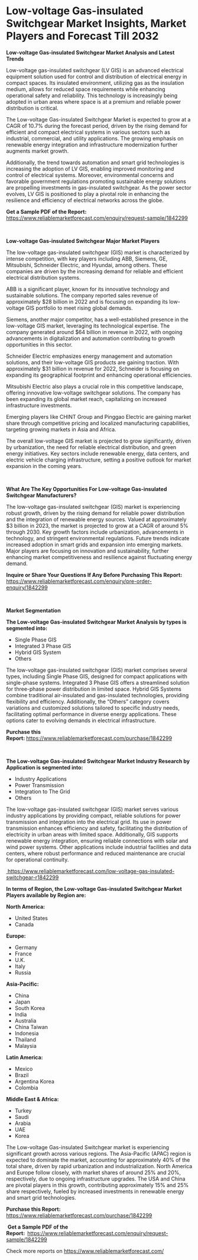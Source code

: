 <p><h1>Low-voltage Gas-insulated Switchgear Market Insights, Market Players and Forecast Till 2032</h1></p><p><strong>Low-voltage Gas-insulated Switchgear Market Analysis and Latest Trends</strong></p>
<p><p>Low-voltage gas-insulated switchgear (LV GIS) is an advanced electrical equipment solution used for control and distribution of electrical energy in compact spaces. Its insulated environment, utilizing gas as the insulation medium, allows for reduced space requirements while enhancing operational safety and reliability. This technology is increasingly being adopted in urban areas where space is at a premium and reliable power distribution is critical.</p><p>The Low-voltage Gas-insulated Switchgear Market is expected to grow at a CAGR of 10.7% during the forecast period, driven by the rising demand for efficient and compact electrical systems in various sectors such as industrial, commercial, and utility applications. The growing emphasis on renewable energy integration and infrastructure modernization further augments market growth. </p><p>Additionally, the trend towards automation and smart grid technologies is increasing the adoption of LV GIS, enabling improved monitoring and control of electrical systems. Moreover, environmental concerns and favorable government regulations promoting sustainable energy solutions are propelling investments in gas-insulated switchgear. As the power sector evolves, LV GIS is positioned to play a pivotal role in enhancing the resilience and efficiency of electrical networks across the globe.</p></p>
<p><strong>Get a Sample PDF of the Report:&nbsp;</strong> <a href="https://www.reliablemarketforecast.com/enquiry/request-sample/1842299?utm_campaign=2450&utm_medium=2&utm_source=Github&utm_content=ia&utm_term=26032025&utm_id=low-voltage-gas-insulated-switchgear">https://www.reliablemarketforecast.com/enquiry/request-sample/1842299</a></p>
<p>&nbsp;</p>
<p><strong>Low-voltage Gas-insulated Switchgear Major Market Players</strong></p>
<p><p>The low-voltage gas-insulated switchgear (GIS) market is characterized by intense competition, with key players including ABB, Siemens, GE, Mitsubishi, Schneider Electric, and Hyundai, among others. These companies are driven by the increasing demand for reliable and efficient electrical distribution systems.</p><p>ABB is a significant player, known for its innovative technology and sustainable solutions. The company reported sales revenue of approximately $28 billion in 2022 and is focusing on expanding its low-voltage GIS portfolio to meet rising global demands.</p><p>Siemens, another major competitor, has a well-established presence in the low-voltage GIS market, leveraging its technological expertise. The company generated around $64 billion in revenue in 2022, with ongoing advancements in digitalization and automation contributing to growth opportunities in this sector.</p><p>Schneider Electric emphasizes energy management and automation solutions, and their low-voltage GIS products are gaining traction. With approximately $31 billion in revenue for 2022, Schneider is focusing on expanding its geographical footprint and enhancing operational efficiencies.</p><p>Mitsubishi Electric also plays a crucial role in this competitive landscape, offering innovative low-voltage switchgear solutions. The company has been expanding its global market reach, capitalizing on increased infrastructure investments.</p><p>Emerging players like CHINT Group and Pinggao Electric are gaining market share through competitive pricing and localized manufacturing capabilities, targeting growing markets in Asia and Africa. </p><p>The overall low-voltage GIS market is projected to grow significantly, driven by urbanization, the need for reliable electrical distribution, and green energy initiatives. Key sectors include renewable energy, data centers, and electric vehicle charging infrastructure, setting a positive outlook for market expansion in the coming years.</p></p>
<p>&nbsp;</p>
<p><strong>What Are The Key Opportunities For Low-voltage Gas-insulated Switchgear Manufacturers?</strong></p>
<p><p>The low-voltage gas-insulated switchgear (GIS) market is experiencing robust growth, driven by the rising demand for reliable power distribution and the integration of renewable energy sources. Valued at approximately $3 billion in 2023, the market is projected to grow at a CAGR of around 5% through 2030. Key growth factors include urbanization, advancements in technology, and stringent environmental regulations. Future trends indicate increased adoption in smart grids and expansion into emerging markets. Major players are focusing on innovation and sustainability, further enhancing market competitiveness and resilience against fluctuating energy demand.</p></p>
<p><strong>Inquire or Share Your Questions If Any Before Purchasing This Report:</strong> <a href="https://www.reliablemarketforecast.com/enquiry/pre-order-enquiry/1842299?utm_campaign=2450&utm_medium=2&utm_source=Github&utm_content=ia&utm_term=26032025&utm_id=low-voltage-gas-insulated-switchgear">https://www.reliablemarketforecast.com/enquiry/pre-order-enquiry/1842299</a></p>
<p>&nbsp;</p>
<p><strong>Market Segmentation</strong></p>
<p><strong>The Low-voltage Gas-insulated Switchgear Market Analysis by types is segmented into:</strong></p>
<p><ul><li>Single Phase GIS</li><li>Integrated 3 Phase GIS</li><li>Hybrid GIS System</li><li>Others</li></ul></p>
<p><p>The low-voltage gas-insulated switchgear (GIS) market comprises several types, including Single Phase GIS, designed for compact applications with single-phase systems. Integrated 3 Phase GIS offers a streamlined solution for three-phase power distribution in limited space. Hybrid GIS Systems combine traditional air-insulated and gas-insulated technologies, providing flexibility and efficiency. Additionally, the “Others” category covers variations and customized solutions tailored to specific industry needs, facilitating optimal performance in diverse energy applications. These options cater to evolving demands in electrical infrastructure.</p></p>
<p><strong>Purchase this Report:&nbsp;</strong><a href="https://www.reliablemarketforecast.com/purchase/1842299?utm_campaign=2450&utm_medium=2&utm_source=Github&utm_content=ia&utm_term=26032025&utm_id=low-voltage-gas-insulated-switchgear">https://www.reliablemarketforecast.com/purchase/1842299</a></p>
<p>&nbsp;</p>
<p><strong>The Low-voltage Gas-insulated Switchgear Market Industry Research by Application is segmented into:</strong></p>
<p><ul><li>Industry Applications</li><li>Power Transmission</li><li>Integration to The Grid</li><li>Others</li></ul></p>
<p><p>The low-voltage gas-insulated switchgear (GIS) market serves various industry applications by providing compact, reliable solutions for power transmission and integration into the electrical grid. Its use in power transmission enhances efficiency and safety, facilitating the distribution of electricity in urban areas with limited space. Additionally, GIS supports renewable energy integration, ensuring reliable connections with solar and wind power systems. Other applications include industrial facilities and data centers, where robust performance and reduced maintenance are crucial for operational continuity.</p></p>
<p><a href="https://www.reliablemarketforecast.com/low-voltage-gas-insulated-switchgear-r1842299?utm_campaign=2450&utm_medium=2&utm_source=Github&utm_content=ia&utm_term=26032025&utm_id=low-voltage-gas-insulated-switchgear">&nbsp;https://www.reliablemarketforecast.com/low-voltage-gas-insulated-switchgear-r1842299</a></p>
<p><strong>In terms of Region, the Low-voltage Gas-insulated Switchgear Market Players available by Region are:</strong></p>
<p>
    <p> <strong> North America: </strong>
        <ul>
            <li>United States</li>
            <li>Canada</li>
        </ul>
        </p> 
    <p> <strong> Europe: </strong>
        <ul>
            <li>Germany</li>
            <li>France</li>
            <li>U.K.</li>
            <li>Italy</li>
            <li>Russia</li>
        </ul>
        </p> 
    <p> <strong> Asia-Pacific: </strong>
        <ul>
            <li>China</li>
            <li>Japan</li>
            <li>South Korea</li>
            <li>India</li>
            <li>Australia</li>
            <li>China Taiwan</li>
            <li>Indonesia</li>
            <li>Thailand</li>
            <li>Malaysia</li>
        </ul>
        </p> 
    <p> <strong> Latin America: </strong>
        <ul>
            <li>Mexico</li>
            <li>Brazil</li>
            <li>Argentina Korea</li>
            <li>Colombia</li>
        </ul>
        </p> 
    <p> <strong> Middle East & Africa: </strong>
        <ul>
            <li>Turkey</li>
            <li>Saudi</li>
            <li>Arabia</li>
            <li>UAE</li>
            <li>Korea</li>
        </ul>
    </p>
    </p>
<p><p>The Low-voltage Gas-insulated Switchgear market is experiencing significant growth across various regions. The Asia-Pacific (APAC) region is expected to dominate the market, accounting for approximately 40% of the total share, driven by rapid urbanization and industrialization. North America and Europe follow closely, with market shares of around 25% and 20%, respectively, due to ongoing infrastructure upgrades. The USA and China are pivotal players in this growth, contributing approximately 15% and 25% share respectively, fueled by increased investments in renewable energy and smart grid technologies.</p></p>
<p><strong>Purchase this Report: </strong><a href="https://www.reliablemarketforecast.com/purchase/1842299?utm_campaign=2450&utm_medium=2&utm_source=Github&utm_content=ia&utm_term=26032025&utm_id=low-voltage-gas-insulated-switchgear">https://www.reliablemarketforecast.com/purchase/1842299</a></p>
<p>&nbsp;<strong>Get a Sample PDF of the Report:&nbsp;&nbsp;</strong><a href="https://www.reliablemarketforecast.com/enquiry/request-sample/1842299?utm_campaign=2450&utm_medium=2&utm_source=Github&utm_content=ia&utm_term=26032025&utm_id=low-voltage-gas-insulated-switchgear">https://www.reliablemarketforecast.com/enquiry/request-sample/1842299</a></p>
<p><strong></strong></p>
<p>Check more reports on <a href="https://www.reliablemarketforecast.com/?utm_campaign=2450&utm_medium=2&utm_source=Github&utm_content=ia&utm_term=26032025&utm_id=low-voltage-gas-insulated-switchgear">https://www.reliablemarketforecast.com/</a></p>